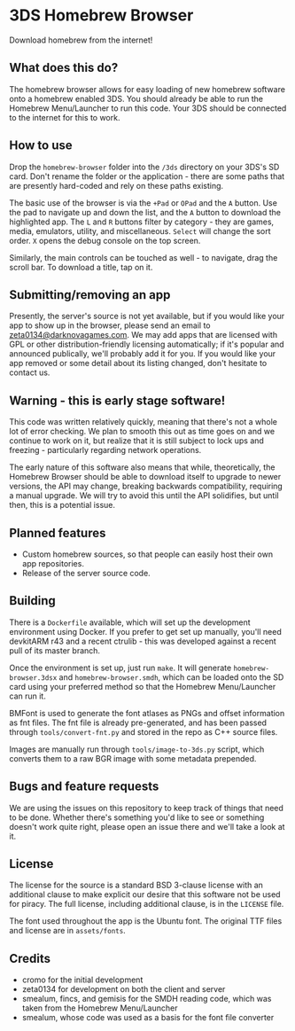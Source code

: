 # 3DS Homebrew Browser

Download homebrew from the internet!

## What does this do?

The homebrew browser allows for easy loading of new homebrew software onto a
homebrew enabled 3DS. You should already be able to run the Homebrew
Menu/Launcher to run this code. Your 3DS should be connected to the internet for
this to work.

## How to use

Drop the `homebrew-browser` folder into the `/3ds` directory on your 3DS's SD
card. Don't rename the folder or the application - there are some paths that are
presently hard-coded and rely on these paths existing.

The basic use of the browser is via the `+Pad` or `OPad` and the `A` button. Use
the pad to navigate up and down the list, and the `A` button to download the
highlighted app. The `L` and `R` buttons filter by category - they are games,
media, emulators, utility, and miscellaneous. `Select` will change the sort
order. `X` opens the debug console on the top screen.

Similarly, the main controls can be touched as well - to navigate, drag the
scroll bar. To download a title, tap on it.

## Submitting/removing an app

Presently, the server's source is not yet available, but if you would like your
app to show up in the browser, please send an email to
zeta0134@darknovagames.com. We may add apps that are licensed with GPL or other
distribution-friendly licensing automatically; if it's popular and announced
publically, we'll probably add it for you. If you would like your app removed
or some detail about its listing changed, don't hesitate to contact us.

## Warning - this is early stage software!

This code was written relatively quickly, meaning that there's not a whole lot
of error checking. We plan to smooth this out as time goes on and we continue
to work on it, but realize that it is still subject to lock ups and freezing -
particularly regarding network operations.

The early nature of this software also means that while, theoretically, the
Homebrew Browser should be able to download itself to upgrade to newer versions,
the API may change, breaking backwards compatibility, requiring a manual upgrade. 
We will try to avoid this until the API solidifies, but until then, this is a
potential issue.

## Planned features

* Custom homebrew sources, so that people can easily host their own app
  repositories.
* Release of the server source code.

## Building

There is a `Dockerfile` available, which will set up the development environment
using Docker. If you prefer to get set up manually, you'll need devkitARM r43
and a recent ctrulib - this was developed against a recent pull of its master
branch.

Once the environment is set up, just run `make`. It will generate
`homebrew-browser.3dsx` and `homebrew-browser.smdh`, which can be loaded onto
the SD card using your preferred method so that the Homebrew Menu/Launcher can
run it.

BMFont is used to generate the font atlases as PNGs and offset information as
fnt files. The fnt file is already pre-generated, and has been passed through
`tools/convert-fnt.py` and stored in the repo as C++ source files.

Images are manually run through `tools/image-to-3ds.py` script, which converts
them to a raw BGR image with some metadata prepended.

## Bugs and feature requests

We are using the issues on this repository to keep track of things that need to
be done. Whether there's something you'd like to see or something doesn't work
quite right, please open an issue there and we'll take a look at it.

## License

The license for the source is a standard BSD 3-clause license with an additional
clause to make explicit our desire that this software not be used for piracy.
The full license, including additional clause, is in the `LICENSE` file.

The font used throughout the app is the Ubuntu font. The original TTF files and
license are in `assets/fonts`.

## Credits

* cromo for the initial development
* zeta0134 for development on both the client and server
* smealum, fincs, and gemisis for the SMDH reading code, which was taken from
  the Homebrew Menu/Launcher
* smealum, whose code was used as a basis for the font file converter
